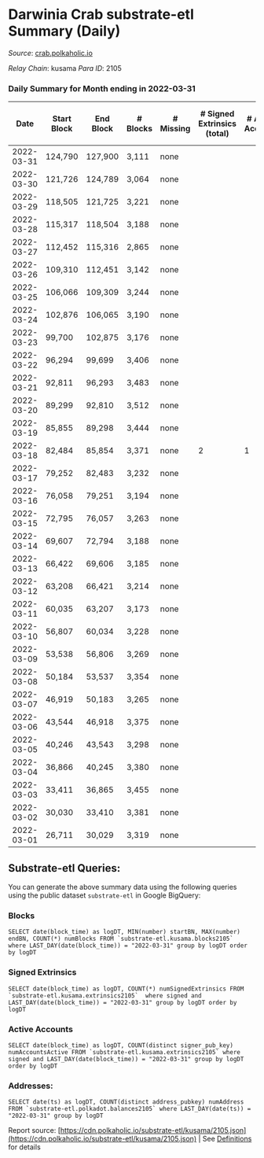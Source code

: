 # Darwinia Crab substrate-etl Summary (Daily)

_Source_: [crab.polkaholic.io](https://crab.polkaholic.io)

*Relay Chain*: kusama
*Para ID*: 2105



### Daily Summary for Month ending in 2022-03-31


| Date | Start Block | End Block | # Blocks | # Missing | # Signed Extrinsics (total) | # Active Accounts | # Addresses with Balances | # Events | # Transfers | # XCM Transfers In | # XCM Transfers Out |
| ---- | ----------- | --------- | -------- | --------- | --------------------------- | ----------------- | ------------------------- | -------- | ----------- | ------------------ | ------------------- |
| 2022-03-31 | 124,790 | 127,900 | 3,111 | none  |  |  | 8 | 6,224 |   |   |   |
| 2022-03-30 | 121,726 | 124,789 | 3,064 | none  |  |  | 8 | 6,130 |   |   |   |
| 2022-03-29 | 118,505 | 121,725 | 3,221 | none  |  |  | 8 | 6,444 |   |   |   |
| 2022-03-28 | 115,317 | 118,504 | 3,188 | none  |  |  | 8 | 6,377 |   |   |   |
| 2022-03-27 | 112,452 | 115,316 | 2,865 | none  |  |  | 8 | 5,732 |   |   |   |
| 2022-03-26 | 109,310 | 112,451 | 3,142 | none  |  |  | 8 | 6,286 |   |   |   |
| 2022-03-25 | 106,066 | 109,309 | 3,244 | none  |  |  | 8 | 6,490 |   |   |   |
| 2022-03-24 | 102,876 | 106,065 | 3,190 | none  |  |  | 8 | 6,381 |   |   |   |
| 2022-03-23 | 99,700 | 102,875 | 3,176 | none  |  |  | 8 | 6,354 |   |   |   |
| 2022-03-22 | 96,294 | 99,699 | 3,406 | none  |  |  | 8 | 6,814 |   |   |   |
| 2022-03-21 | 92,811 | 96,293 | 3,483 | none  |  |  | 8 | 6,968 |   |   |   |
| 2022-03-20 | 89,299 | 92,810 | 3,512 | none  |  |  | 8 | 7,026 |   |   |   |
| 2022-03-19 | 85,855 | 89,298 | 3,444 | none  |  |  | 8 | 6,890 |   |   |   |
| 2022-03-18 | 82,484 | 85,854 | 3,371 | none  | 2 | 1 | 8 | 6,757 |   |   |   |
| 2022-03-17 | 79,252 | 82,483 | 3,232 | none  |  |  | 8 | 6,465 |   |   |   |
| 2022-03-16 | 76,058 | 79,251 | 3,194 | none  |  |  | 8 | 6,390 |   |   |   |
| 2022-03-15 | 72,795 | 76,057 | 3,263 | none  |  |  | 8 | 6,528 |   |   |   |
| 2022-03-14 | 69,607 | 72,794 | 3,188 | none  |  |  | 8 | 6,378 |   |   |   |
| 2022-03-13 | 66,422 | 69,606 | 3,185 | none  |  |  | 8 | 6,372 |   |   |   |
| 2022-03-12 | 63,208 | 66,421 | 3,214 | none  |  |  | 8 | 6,429 |   |   |   |
| 2022-03-11 | 60,035 | 63,207 | 3,173 | none  |  |  | 8 | 6,348 |   |   |   |
| 2022-03-10 | 56,807 | 60,034 | 3,228 | none  |  |  | 8 | 6,458 |   |   |   |
| 2022-03-09 | 53,538 | 56,806 | 3,269 | none  |  |  | 8 | 6,540 |   |   |   |
| 2022-03-08 | 50,184 | 53,537 | 3,354 | none  |  |  | 8 | 6,710 |   |   |   |
| 2022-03-07 | 46,919 | 50,183 | 3,265 | none  |  |  | 8 | 6,531 |   |   |   |
| 2022-03-06 | 43,544 | 46,918 | 3,375 | none  |  |  | 8 | 6,752 |   |   |   |
| 2022-03-05 | 40,246 | 43,543 | 3,298 | none  |  |  | 8 | 6,598 |   |   |   |
| 2022-03-04 | 36,866 | 40,245 | 3,380 | none  |  |  | 8 | 6,762 |   |   |   |
| 2022-03-03 | 33,411 | 36,865 | 3,455 | none  |  |  | 8 | 6,912 |   |   |   |
| 2022-03-02 | 30,030 | 33,410 | 3,381 | none  |  |  | 8 | 6,764 |   |   |   |
| 2022-03-01 | 26,711 | 30,029 | 3,319 | none  |  |  | 8 | 6,640 |   |   |   |

## Substrate-etl Queries:
You can generate the above summary data using the following queries using the public dataset `substrate-etl` in Google BigQuery:


### Blocks
```
SELECT date(block_time) as logDT, MIN(number) startBN, MAX(number) endBN, COUNT(*) numBlocks FROM `substrate-etl.kusama.blocks2105`  where LAST_DAY(date(block_time)) = "2022-03-31" group by logDT order by logDT
```


### Signed Extrinsics
```
SELECT date(block_time) as logDT, COUNT(*) numSignedExtrinsics FROM `substrate-etl.kusama.extrinsics2105`  where signed and LAST_DAY(date(block_time)) = "2022-03-31" group by logDT order by logDT
```


### Active Accounts
```
SELECT date(block_time) as logDT, COUNT(distinct signer_pub_key) numAccountsActive FROM `substrate-etl.kusama.extrinsics2105` where signed and LAST_DAY(date(block_time)) = "2022-03-31" group by logDT order by logDT
```


### Addresses:
```
SELECT date(ts) as logDT, COUNT(distinct address_pubkey) numAddress FROM `substrate-etl.polkadot.balances2105` where LAST_DAY(date(ts)) = "2022-03-31" group by logDT
```



Report source: [https://cdn.polkaholic.io/substrate-etl/kusama/2105.json](https://cdn.polkaholic.io/substrate-etl/kusama/2105.json) | See [Definitions](/DEFINITIONS.md) for details
